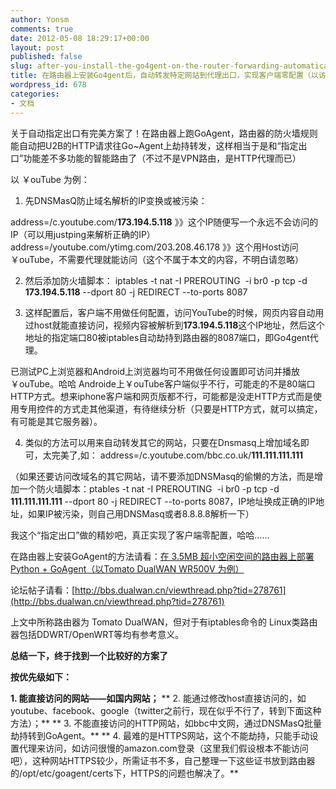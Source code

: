 ```yaml
---
author: Yonsm
comments: true
date: 2012-05-08 18:29:17+00:00
layout: post
published: false
slug: after-you-install-the-go4gent-on-the-router-forwarding-automatically-exports-specific-sites-to-the-proxy-achieving-zero-client-configuration-to-access-outube-shipping-for-example
title: 在路由器上安装Go4gent后，自动转发特定网站到代理出口，实现客户端零配置（以访问￥ouTube为例）
wordpress_id: 678
categories:
- 文档
---
```


关于自动指定出口有完美方案了！在路由器上跑GoAgent，路由器的防火墙规则能自动把U2B的HTTP请求往Go~Agent上劫持转发，这样相当于是和“指定出口”功能差不多功能的智能路由了（不过不是VPN路由，是HTTP代理而已）

以 ￥ouTube 为例：<!-- more -->

1. 先DNSMasQ防止域名解析的IP变换或被污染：

address=/c.youtube.com/**173.194.5.118** 》》这个IP随便写一个永远不会访问的IP（可以用justping来解析正确的IP）
address=/youtube.com/ytimg.com/203.208.46.178 》》这个用Host访问￥ouTube，不需要代理就能访问（这个不属于本文的内容，不明白请忽略）

2. 然后添加防火墙脚本：
iptables -t nat -I PREROUTING  -i br0 -p tcp -d **173.194.5.118** --dport 80 -j REDIRECT --to-ports 8087

3. 这样配置后，客户端不用做任何配置，访问YouTube的时候，网页内容自动用过host就能直接访问，视频内容被解析到**173.194.5.118**这个IP地址，然后这个地址的指定端口80被iptables自动劫持到路由器的8087端口，即Go4gent代理。

已测试PC上浏览器和Android上浏览器均可不用做任何设置即可访问并播放￥ouTube。哈哈
Androide上￥ouTube客户端似乎不行，可能走的不是80端口HTTP方式。想来iphone客户端和网页版都不行，可能都是没走HTTP方式而是使用专用控件的方式走其他渠道，有待继续分析（只要是HTTP方式，就可以搞定，有可能是其它服务器）。

4. 类似的方法可以用来自动转发其它的网站，只要在Dnsmasq上增加域名即可，太完美了,如：
address=/c.youtube.com/bbc.co.uk/**111.111.111.111**

（如果还要访问改域名的其它网站，请不要添加DNSMasq的偷懒的方法，而是增加一个防火墙脚本：ptables -t nat -I PREROUTING  -i br0 -p tcp -d **111.111.111.111** --dport 80 -j REDIRECT --to-ports 8087，IP地址换成正确的IP地址，如果IP被污染，则自己用DNSMasq或者8.8.8.8解析一下）

我这个“指定出口”做的精妙吧，真正实现了客户端零配置，哈哈……

在路由器上安装GoAgent的方法请看：[在 3.5MB 超小空闲空间的路由器上部署 Python + GoAgent（以Tomato DualWAN WR500V 为例）](http://www.yonsm.net/post/645)

论坛帖子请看：[http://bbs.dualwan.cn/viewthread.php?tid=278761](http://bbs.dualwan.cn/viewthread.php?tid=278761)

上文中所称路由器为 Tomato DualWAN，但对于有iptables命令的 Linux类路由器包括DDWRT/OpenWRT等均有参考意义。

 

**总结一下，终于找到一个比较好的方案了**

**按优先级如下：**

**1. 能直接访问的网站——如国内网站；**
** 2. 能通过修改host直接访问的，如youtube、facebook、google（twitter之前行，现在似乎不行了，转到下面这种方法）；**
** 3. 不能直接访问的HTTP网站，如bbc中文网，通过DNSMasQ批量劫持转到GoAgent。**
** 4. 最难的是HTTPS网站，这个不能劫持，只能手动设置代理来访问，如访问很慢的amazon.com登录（这里我们假设根本不能访问吧），这种网站HTTPS较少，所需证书不多，自己整理一下这些证书放到路由器的/opt/etc/goagent/certs下，HTTPS的问题也解决了。**
